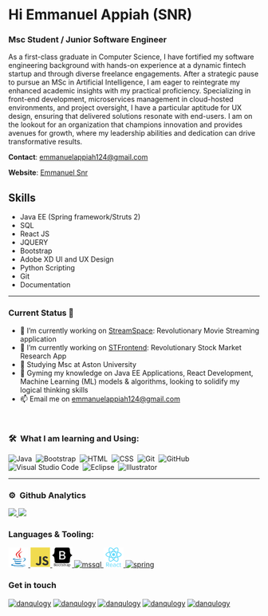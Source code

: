 
# Hi Emmanuel Appiah (SNR)
### Msc Student / Junior Software Engineer

As a first-class graduate in Computer Science, I have fortified my software engineering background with hands-on experience at a dynamic fintech startup and through diverse freelance engagements. After a strategic pause to pursue an MSc in Artificial Intelligence, I am eager to reintegrate my enhanced academic insights with my practical proficiency. Specializing in front-end development, microservices management in cloud-hosted environments, and project oversight, I have a particular aptitude for UX design, ensuring that delivered solutions resonate with end-users. I am on the lookout for an organization that champions innovation and provides avenues for growth, where my leadership abilities and dedication can drive transformative results.

**Contact**: [emmanuelappiah124@gmail.com](mailto:emmanuelappiah124@gmail.com)

**Website**: [Emmanuel Snr](https://emmanstheory.web.app/#home)

## Skills
- Java EE (Spring framework/Struts 2)
- SQL
- React JS
- JQUERY
- Bootstrap
- Adobe XD UI and UX Design
- Python Scripting
- Git
- Documentation


---

### Current Status 🎯
- 🔭 I’m currently working on [StreamSpace](https://www.emmanstheory.web.app): Revolutionary Movie Streaming application
- 🔭 I’m currently working on [STFrontend](https://www.emmanstheory.web.app): Revolutionary Stock Market Research App
- 🧭 Studying Msc at Aston University
- 🦾 Gyming my knowledge on Java EE Applications, React Development, Machine Learning (ML) models & algorithms, looking to solidify my logical thinking skills 
- 📫 Email me on [emmanuelappiah124@gmail.com](mailto:emmanuelappiah124@gmail.com)


<br/>
<!-- 
![GitHub Activity Graph](https://activity-graph.herokuapp.com/graph?username=danqulogy&theme=github-light&hide_border=true) -->


### 🛠 &nbsp;What I am learning and Using:
![Java](https://img.shields.io/badge/-Java-05122A?style=flat&logo=Java&logoColor=FFA518)&nbsp;
![Bootstrap](https://img.shields.io/badge/-Bootstrap-05122A?style=flat&logo=bootstrap&logoColor=563D7C)&nbsp;
![HTML](https://img.shields.io/badge/-HTML-05122A?style=flat&logo=HTML5)&nbsp;
![CSS](https://img.shields.io/badge/-CSS-05122A?style=flat&logo=CSS3&logoColor=1572B6)&nbsp;
![Git](https://img.shields.io/badge/-Git-05122A?style=flat&logo=git)&nbsp;
![GitHub](https://img.shields.io/badge/-GitHub-05122A?style=flat&logo=github)&nbsp;
![Visual Studio Code](https://img.shields.io/badge/-Visual%20Studio%20Code-05122A?style=flat&logo=visual-studio-code&logoColor=007ACC)&nbsp;
![Eclipse](https://img.shields.io/badge/-Eclipse-05122A?style=flat&logo=eclipse-ide&logoColor=2C2255)&nbsp;
![Illustrator](https://img.shields.io/badge/-Illustrator-05122A?style=flat&logo=adobe-illustrator)&nbsp;
<hr>

### ⚙️ &nbsp;Github Analytics
<p align="left">
<a href="https://github.com/EmmanuelSnr1">
  <img height="180em" src="https://github-readme-stats-eight-theta.vercel.app/api?username=EmmanuelSnr1&show_icons=true&theme=algolia&include_all_commits=true&count_private=true"/>
  <img height="180em" src="https://github-readme-stats-eight-theta.vercel.app/api/top-langs/?username=EmmanuelSnr1&layout=compact&langs_count=8&theme=algolia"/>
</a>
</p>



<h3 align="left">Languages & Tooling:</h3>
<p align="left">
<a href="https://www.java.com" target="_blank" rel="noreferrer"> <img src="https://raw.githubusercontent.com/devicons/devicon/master/icons/java/java-original.svg" alt="java" width="40" height="40"/> </a>
<a href="https://developer.mozilla.org/en-US/docs/Web/JavaScript" target="_blank" rel="noreferrer"> <img src="https://raw.githubusercontent.com/devicons/devicon/master/icons/javascript/javascript-original.svg" alt="javascript" width="40" height="40"/> </a>
<a href="https://getbootstrap.com" target="_blank" rel="noreferrer"> <img src="https://raw.githubusercontent.com/devicons/devicon/master/icons/bootstrap/bootstrap-plain-wordmark.svg" alt="bootstrap" width="40" height="40"/> </a>
<a href="https://www.microsoft.com/en-us/sql-server" target="_blank" rel="noreferrer"> <img src="https://www.svgrepo.com/show/303229/microsoft-sql-server-logo.svg" alt="mssql" width="40" height="40"/> </a>
<a href="https://reactjs.org/" target="_blank" rel="noreferrer"> <img src="https://raw.githubusercontent.com/devicons/devicon/master/icons/react/react-original-wordmark.svg" alt="react" width="40" height="40"/> </a>
<a href="https://spring.io/" target="_blank" rel="noreferrer"> <img src="https://www.vectorlogo.zone/logos/springio/springio-icon.svg" alt="spring" width="40" height="40"/> </a>
</p>



### Get in touch
<p align="left">

<a href="https://www.twitter.com/emmanuelsnr12" target="blank"><img align="center" src="https://raw.githubusercontent.com/rahuldkjain/github-profile-readme-generator/master/src/images/icons/Social/twitter.svg" alt="danqulogy" height="30" width="40" /></a>
<a href="https://www.linkedin.com/in/Emmanuel/" target="blank"><img align="center" src="https://raw.githubusercontent.com/rahuldkjain/github-profile-readme-generator/master/src/images/icons/Social/linked-in-alt.svg" alt="danqulogy" height="30" width="40" /></a>
<a href="https://stackoverflow.com/users/22633606/emmanuel-appiah" target="blank"><img align="center" src="https://raw.githubusercontent.com/rahuldkjain/github-profile-readme-generator/master/src/images/icons/Social/stack-overflow.svg" alt="danqulogy" height="30" width="40" /></a>
<a href="https://www.instagram.com/emanuel_snr1" target="blank"><img align="center" src="https://raw.githubusercontent.com/rahuldkjain/github-profile-readme-generator/master/src/images/icons/Social/instagram.svg" alt="danqulogy" height="30" width="40" /></a>
<a href="https://www.youtube.com/c/EmmanuelSnr1" target="blank"><img align="center" src="https://raw.githubusercontent.com/rahuldkjain/github-profile-readme-generator/master/src/images/icons/Social/youtube.svg" alt="danqulogy" height="30" width="40" /></a>
</p>

[//]: # (<a href="https://www.twitter.com/emmanuelsnr12" title="Follow me on Twitter">)

[//]: # (  <img)

[//]: # (    width="24")

[//]: # (    alt="Follow me on Twitter")

[//]: # (    src="https://raw.githubusercontent.com/trekhleb/trekhleb/master/assets/icons/twitter.svg")

[//]: # (  /></a>)

[//]: # (&nbsp;)

[//]: # (<a href=" https://www.linkedin.com/in/Emmanuel/" title="Follow me on LinkedIn">)

[//]: # (  <img)

[//]: # (    width="24")

[//]: # (    alt="Follow me on LinkedIn")

[//]: # (    src="https://raw.githubusercontent.com/trekhleb/trekhleb/master/assets/icons/linkedin.svg")

[//]: # (  /></a>)

[//]: # (&nbsp;)

[//]: # (<a href="https://medium.com/@danqulogy" title="Follow me on Medium">)

[//]: # (  <img)

[//]: # (    width="24")

[//]: # (    alt="Follow me on Medium")

[//]: # (    src="https://raw.githubusercontent.com/trekhleb/trekhleb/master/assets/icons/medium.svg")

[//]: # (  /></a>)

[//]: # (&nbsp;)
<!-- <a href="https://dev.to/danqulogy" title="Follow me on DevTo">
  <img
    width="24"
    alt="Follow me on DevTo"
    src="https://raw.githubusercontent.com/trekhleb/trekhleb/master/assets/icons/devto.svg"
  /></a> -->

<!-- [trekhleb.dev](https://trekhleb.dev) -->
